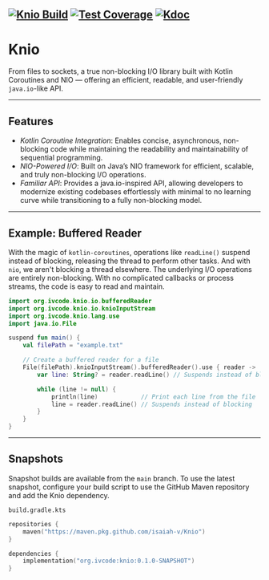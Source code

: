 [![Knio Build](https://github.com/isaiah-v/Knio/actions/workflows/build.yml/badge.svg)](https://github.com/isaiah-v/Knio/actions/workflows/build.yml)
[![Test Coverage](https://www.knio.org/build/main/badges/Test-Coverage.svg)](https://www.knio.org/build/main/jacoco/)
[![Kdoc](https://img.shields.io/badge/Kdoc-green)](https://www.knio.org/build/main/kdoc/)
----  

# Knio

From files to sockets, a true non-blocking I/O library built with Kotlin Coroutines and NIO — offering an efficient,
readable, and user-friendly `java.io`-like API.

---  

## Features
- *Kotlin Coroutine Integration*: Enables concise, asynchronous, non-blocking code while maintaining the readability and maintainability of sequential programming.
- *NIO-Powered I/O*: Built on Java’s NIO framework for efficient, scalable, and truly non-blocking I/O operations.
- *Familiar API*: Provides a java.io-inspired API, allowing developers to modernize existing codebases effortlessly with minimal to no learning curve while transitioning to a fully non-blocking model.

---  

## Example: Buffered Reader
With the magic of `kotlin-coroutines`, operations like `readLine()` suspend instead of blocking, releasing the thread to
perform other tasks. And with `nio`, we aren't blocking a thread elsewhere. The underlying I/O operations are entirely
non-blocking. With no complicated callbacks or process streams, the code is easy to read and maintain.

```kotlin  
import org.ivcode.knio.io.bufferedReader  
import org.ivcode.knio.io.knioInputStream  
import org.ivcode.knio.lang.use  
import java.io.File  

suspend fun main() {  
    val filePath = "example.txt"  

    // Create a buffered reader for a file  
    File(filePath).knioInputStream().bufferedReader().use { reader ->  
        var line: String? = reader.readLine() // Suspends instead of blocking  

        while (line != null) {  
            println(line)            // Print each line from the file  
            line = reader.readLine() // Suspends instead of blocking  
        }  
    }  
}
```

---
## Snapshots

Snapshot builds are available from the `main` branch. To use the latest snapshot, configure your build script to use the GitHub Maven repository and add the Knio dependency.

`build.gradle.kts`
```kotlin
repositories {
    maven("https://maven.pkg.github.com/isaiah-v/Knio")
}

dependencies {
    implementation("org.ivcode:knio:0.1.0-SNAPSHOT")
}
```